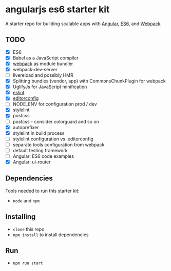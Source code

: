 # angularjs es6 starter kit
A starter repo for building scalable apps with [Angular](https://angularjs.org), [ES6](https://git.io/es6features), and [Webpack](http://webpack.github.io/)

## TODO
- [x] ES6
- [x] Babel as a JavaScript compiler
- [x] [webpack](https://github.com/webpack/webpack) as module bundler
- [x] webpack-dev-server
- [ ] livereload and possibly HMR
- [x] Splitting bundles (vendor, app) with CommonsChunkPlugin for webpack
- [x] UglifyJs for JavaScript minification
- [x] [eslint](https://github.com/eslint/eslint)
- [x] [editorconfig](http://editorconfig.org/)
- [ ] NODE_ENV for configuration prod / dev
- [x] stylelint
- [x] postcss
- [ ] postcss - consider colorguard and so on
- [x] autoprefixer
- [x] stylelint in build process
- [ ] stylelint configuration vs .editorconfig
- [ ] separate tools configuration from webpack
- [ ] default testing framework
- [ ] Angular: ES6 code examples
- [x] Angular: ui-router

## Dependencies
Tools needed to run this starter kit:
* `node` and `npm`

## Installing
* `clone` this repo
* `npm install` to install dependencies

## Run
* `npm run start`
